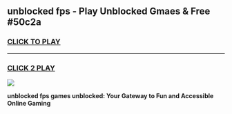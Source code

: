 
## unblocked fps - Play Unblocked Gmaes & Free #50c2a
<h3>
<a href="https://news.freeplayer.one?title=unblocked_fps&ref=24F">CLICK TO PLAY</a></h3>
<hr>

<h3>
<a href="https://news.freeplayer.one?title=unblocked_fps&ref=24F">CLICK 2 PLAY</a>
  
</h3>

<a href="https://news.freeplayer.one?title=unblocked_fps&ref=24F/"><img src="https://clearcache.store/games.png"></a>


**unblocked fps games unblocked: Your Gateway to Fun and Accessible Online Gaming**
